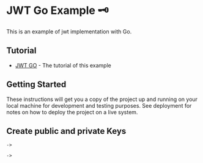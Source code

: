 # JWT Go Example 🗝

This is an example of jwt implementation with Go.

## Tutorial

* [JWT GO](https://www.youtube.com/watch?v=c03z2OSbkEo) - The tutorial of this example

## Getting Started

These instructions will get you a copy of the project up and running on your local machine for development and testing purposes. 
See deployment for notes on how to deploy the project on a live system.

## Create public and private Keys

```
-> 
```

```
-> 
```
